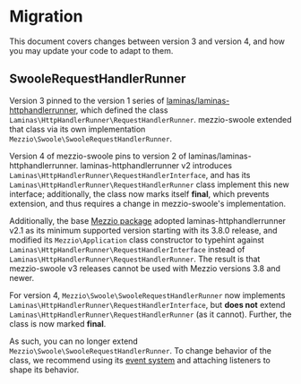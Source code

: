 # Migration

This document covers changes between version 3 and version 4, and how you may
update your code to adapt to them.

## SwooleRequestHandlerRunner

Version 3 pinned to the version 1 series of [laminas/laminas-httphandlerrunner](https://docs.laminas.dev/laminas-httphandlerrunner/), which defined the class `Laminas\HttpHandlerRunner\RequestHandlerRunner`.
mezzio-swoole extended that class via its own implementation `Mezzio\Swoole\SwooleRequestHandlerRunner`.

Version 4 of mezzio-swoole pins to version 2 of laminas/laminas-httphandlerrunner.
laminas-httphandlerrunner v2 introduces `Laminas\HttpHandlerRunner\RequestHandlerInterface`, and has its `Laminas\HttpHandlerRunner\RequestHandlerRunner` class implement this new interface; additionally, the class now marks itself **final**, which prevents extension, and thus requires a change in mezzio-swoole's implementation.

Additionally, the base [Mezzio package](https://docs.mezzio.dev/mezzio/) adopted laminas-httphandlerrunner v2.1 as its minimum supported version starting with its 3.8.0 release, and modified its `Mezzio\Application` class constructor to typehint against `Laminas\HttpHandlerRunner\RequestHandlerInterface` instead of `Laminas\HttpHandlerRunner\RequestHandlerRunner`.
The result is that mezzio-swoole v3 releases cannot be used with Mezzio versions 3.8 and newer.

For version 4, `Mezzio\Swoole\SwooleRequestHandlerRunner` now implements `Laminas\HttpHandlerRunner\RequestHandlerInterface`, but **does not** extend `Laminas\HttpHandlerRunner\RequestHandlerRunner` (as it cannot).
Further, the class is now marked **final**.

As such, you can no longer extend `Mezzio\Swoole\SwooleRequestHandlerRunner`.
To change behavior of the class, we recommend using its [event system](events.md) and attaching listeners to shape its behavior.
